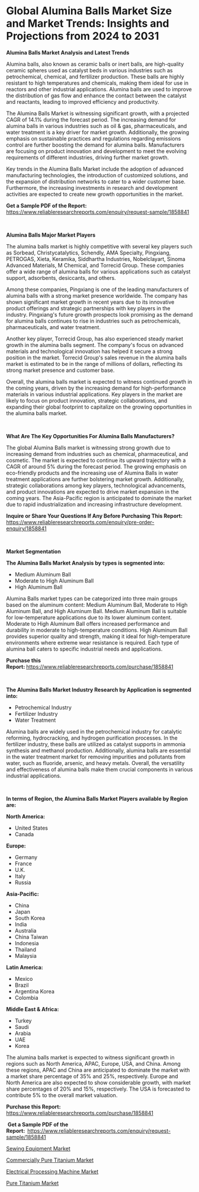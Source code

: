 <p><h1>Global Alumina Balls Market Size and Market Trends: Insights and Projections from 2024 to 2031</h1></p><p><strong>Alumina Balls Market Analysis and Latest Trends</strong></p>
<p><p>Alumina balls, also known as ceramic balls or inert balls, are high-quality ceramic spheres used as catalyst beds in various industries such as petrochemical, chemical, and fertilizer production. These balls are highly resistant to high temperatures and chemicals, making them ideal for use in reactors and other industrial applications. Alumina balls are used to improve the distribution of gas flow and enhance the contact between the catalyst and reactants, leading to improved efficiency and productivity.</p><p>The Alumina Balls Market is witnessing significant growth, with a projected CAGR of 14.1% during the forecast period. The increasing demand for alumina balls in various industries such as oil & gas, pharmaceuticals, and water treatment is a key driver for market growth. Additionally, the growing emphasis on sustainable practices and regulations regarding emissions control are further boosting the demand for alumina balls. Manufacturers are focusing on product innovation and development to meet the evolving requirements of different industries, driving further market growth.</p><p>Key trends in the Alumina Balls Market include the adoption of advanced manufacturing technologies, the introduction of customized solutions, and the expansion of distribution networks to cater to a wider customer base. Furthermore, the increasing investments in research and development activities are expected to create new growth opportunities in the market.</p></p>
<p><strong>Get a Sample PDF of the Report:&nbsp;</strong> <a href="https://www.reliableresearchreports.com/enquiry/request-sample/1858841">https://www.reliableresearchreports.com/enquiry/request-sample/1858841</a></p>
<p>&nbsp;</p>
<p><strong>Alumina Balls Major Market Players</strong></p>
<p><p>The alumina balls market is highly competitive with several key players such as Sorbead, Christycatalytics, Schendly, AMA Specialty, Pingxiang, PETROGAS, Xieta, Keramika, Siddhartha Industries, Nobelclayart, Sinoma Advanced Materials, M Chemical, and Torrecid Group. These companies offer a wide range of alumina balls for various applications such as catalyst support, adsorbents, desiccants, and others.</p><p>Among these companies, Pingxiang is one of the leading manufacturers of alumina balls with a strong market presence worldwide. The company has shown significant market growth in recent years due to its innovative product offerings and strategic partnerships with key players in the industry. Pingxiang's future growth prospects look promising as the demand for alumina balls continues to rise in industries such as petrochemicals, pharmaceuticals, and water treatment.</p><p>Another key player, Torrecid Group, has also experienced steady market growth in the alumina balls segment. The company's focus on advanced materials and technological innovation has helped it secure a strong position in the market. Torrecid Group's sales revenue in the alumina balls market is estimated to be in the range of millions of dollars, reflecting its strong market presence and customer base.</p><p>Overall, the alumina balls market is expected to witness continued growth in the coming years, driven by the increasing demand for high-performance materials in various industrial applications. Key players in the market are likely to focus on product innovation, strategic collaborations, and expanding their global footprint to capitalize on the growing opportunities in the alumina balls market.</p></p>
<p>&nbsp;</p>
<p><strong>What Are The Key Opportunities For Alumina Balls Manufacturers?</strong></p>
<p><p>The global Alumina Balls market is witnessing strong growth due to increasing demand from industries such as chemical, pharmaceutical, and cosmetic. The market is expected to continue its upward trajectory with a CAGR of around 5% during the forecast period. The growing emphasis on eco-friendly products and the increasing use of Alumina Balls in water treatment applications are further bolstering market growth. Additionally, strategic collaborations among key players, technological advancements, and product innovations are expected to drive market expansion in the coming years. The Asia-Pacific region is anticipated to dominate the market due to rapid industrialization and increasing infrastructure development.</p></p>
<p><strong>Inquire or Share Your Questions If Any Before Purchasing This Report:</strong> <a href="https://www.reliableresearchreports.com/enquiry/pre-order-enquiry/1858841">https://www.reliableresearchreports.com/enquiry/pre-order-enquiry/1858841</a></p>
<p>&nbsp;</p>
<p><strong>Market Segmentation</strong></p>
<p><strong>The Alumina Balls Market Analysis by types is segmented into:</strong></p>
<p><ul><li>Medium Aluminum Ball</li><li>Moderate to High Aluminum Ball</li><li>High Aluminum Ball</li></ul></p>
<p><p>Alumina Balls market types can be categorized into three main groups based on the aluminum content: Medium Aluminum Ball, Moderate to High Aluminum Ball, and High Aluminum Ball. Medium Aluminum Ball is suitable for low-temperature applications due to its lower aluminum content. Moderate to High Aluminum Ball offers increased performance and durability in moderate to high-temperature conditions. High Aluminum Ball provides superior quality and strength, making it ideal for high-temperature environments where extreme wear resistance is required. Each type of alumina ball caters to specific industrial needs and applications.</p></p>
<p><strong>Purchase this Report:&nbsp;</strong><a href="https://www.reliableresearchreports.com/purchase/1858841">https://www.reliableresearchreports.com/purchase/1858841</a></p>
<p>&nbsp;</p>
<p><strong>The Alumina Balls Market Industry Research by Application is segmented into:</strong></p>
<p><ul><li>Petrochemical Industry</li><li>Fertilizer Industry</li><li>Water Treatment</li></ul></p>
<p><p>Alumina balls are widely used in the petrochemical industry for catalytic reforming, hydrocracking, and hydrogen purification processes. In the fertilizer industry, these balls are utilized as catalyst supports in ammonia synthesis and methanol production. Additionally, alumina balls are essential in the water treatment market for removing impurities and pollutants from water, such as fluoride, arsenic, and heavy metals. Overall, the versatility and effectiveness of alumina balls make them crucial components in various industrial applications.</p></p>
<p>&nbsp;</p>
<p><strong>In terms of Region, the Alumina Balls Market Players available by Region are:</strong></p>
<p>
    <p> <strong> North America: </strong>
        <ul>
            <li>United States</li>
            <li>Canada</li>
        </ul>
        </p> 
    <p> <strong> Europe: </strong>
        <ul>
            <li>Germany</li>
            <li>France</li>
            <li>U.K.</li>
            <li>Italy</li>
            <li>Russia</li>
        </ul>
        </p> 
    <p> <strong> Asia-Pacific: </strong>
        <ul>
            <li>China</li>
            <li>Japan</li>
            <li>South Korea</li>
            <li>India</li>
            <li>Australia</li>
            <li>China Taiwan</li>
            <li>Indonesia</li>
            <li>Thailand</li>
            <li>Malaysia</li>
        </ul>
        </p> 
    <p> <strong> Latin America: </strong>
        <ul>
            <li>Mexico</li>
            <li>Brazil</li>
            <li>Argentina Korea</li>
            <li>Colombia</li>
        </ul>
        </p> 
    <p> <strong> Middle East & Africa: </strong>
        <ul>
            <li>Turkey</li>
            <li>Saudi</li>
            <li>Arabia</li>
            <li>UAE</li>
            <li>Korea</li>
        </ul>
    </p>
    </p>
<p><p>The alumina balls market is expected to witness significant growth in regions such as North America, APAC, Europe, USA, and China. Among these regions, APAC and China are anticipated to dominate the market with a market share percentage of 35% and 25%, respectively. Europe and North America are also expected to show considerable growth, with market share percentages of 20% and 15%, respectively. The USA is forecasted to contribute 5% to the overall market valuation.</p></p>
<p><strong>Purchase this Report: </strong><a href="https://www.reliableresearchreports.com/purchase/1858841">https://www.reliableresearchreports.com/purchase/1858841</a></p>
<p>&nbsp;<strong>Get a Sample PDF of the Report:&nbsp;&nbsp;</strong><a href="https://www.reliableresearchreports.com/enquiry/request-sample/1858841">https://www.reliableresearchreports.com/enquiry/request-sample/1858841</a></p>
<p><strong></strong></p>
<p><p><a href="https://issuu.com/reportprime-2/docs/sewing-equipment-market-size-2030.pptx">Sewing Equipment Market</a></p><p><a href="https://github.com/jj19131/Market-Research-Report-List-1/blob/main/commercially-pure-titanium-market.md">Commercially Pure Titanium Market</a></p><p><a href="https://issuu.com/reportprime-2/docs/electrical-processing-machine-market-size-2030.ppt">Electrical Processing Machine Market</a></p><p><a href="https://github.com/jodemen/Market-Research-Report-List-1/blob/main/pure-titanium-market.md">Pure Titanium Market</a></p></p>
